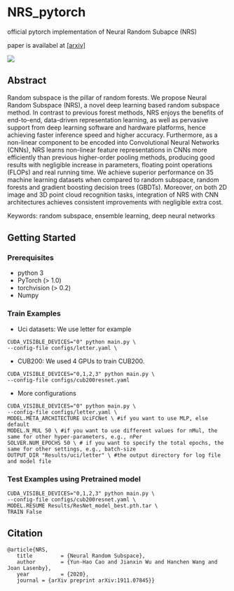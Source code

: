 # NRS_pytorch
official pytorch implementation of Neural Random Subapce (NRS)

paper is availabel at [[arxiv]](https://arxiv.org/abs/1911.07845)

![](https://github.com/CupidJay/hello-world/blob/master/neural_network.jpg)

## Abstract
Random subspace is the pillar of random forests. We propose Neural Random Subspace (NRS), a novel deep learning based random subspace method. In contrast to previous forest methods, NRS enjoys the benefits of end-to-end, data-driven representation learning, as well as pervasive support from deep learning software and hardware platforms, hence achieving faster inference speed and higher accuracy. Furthermore, as a non-linear component to be encoded into Convolutional Neural Networks (CNNs), NRS learns non-linear feature representations in CNNs more efficiently than previous higher-order pooling methods, producing good results with negligible increase in parameters, floating point operations (FLOPs) and real running time. We achieve superior performance on 35 machine learning datasets when compared to random subspace, random forests and gradient boosting decision trees (GBDTs). Moreover, on both 2D image and 3D point cloud recognition tasks, integration of NRS with CNN architectures achieves consistent improvements with negligible extra cost. 

Keywords: random subspace, ensemble learning, deep neural networks

## Getting Started

### Prerequisites
* python 3
* PyTorch (> 1.0)
* torchvision (> 0.2)
* Numpy

### Train Examples
- Uci datasets: We use letter for example
```
CUDA_VISIBLE_DEVICES="0" python main.py \
--config-file configs/letter.yaml \
```
- CUB200: We used 4 GPUs to train CUB200. 
```
CUDA_VISIBLE_DEVICES="0,1,2,3" python main.py \
--config-file configs/cub200resnet.yaml
```

- More configurations
```
CUDA_VISIBLE_DEVICES="0" python main.py \
--config-file configs/letter.yaml \
MODEL.META_ARCHITECTURE UciFCNet \ #if you want to use MLP, else default
MODEL.N_MUL 50 \ #if you want to use different values for nMul, the same for other hyper-parameters, e.g., nPer
SOLVER.NUM_EPOCHS 50 \ # if you want to specify the total epochs, the same for other settings, e.g., batch-size
OUTPUT_DIR "Results/uci/letter" \ #the output directory for log file and model file
```

### Test Examples using Pretrained model
```
CUDA_VISIBLE_DEVICES="0,1,2,3" python main.py \
--config-file configs/cub200resnet.yaml \
MODEL.RESUME Results/ResNet_model_best.pth.tar \
TRAIN False 
```

## Citation
```
@article{NRS,
   title         = {Neural Random Subspace},
   author        = {Yun-Hao Cao and Jianxin Wu and Hanchen Wang and Joan Lasenby},
   year          = {2020},
   journal = {arXiv preprint arXiv:1911.07845}}
```
